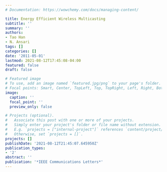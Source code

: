 ```yaml
---
# Documentation: https://wowchemy.com/docs/managing-content/

title: Energy Efficient Wireless Multicasting
subtitle: ''
summary: ''
authors:
- Tao Han
- N. Ansari
tags: []
categories: []
date: '2011-05-01'
lastmod: 2021-08-12T17:45:08-04:00
featured: false
draft: false

# Featured image
# To use, add an image named `featured.jpg/png` to your page's folder.
# Focal points: Smart, Center, TopLeft, Top, TopRight, Left, Right, BottomLeft, Bottom, BottomRight.
image:
  caption: ''
  focal_point: ''
  preview_only: false

# Projects (optional).
#   Associate this post with one or more of your projects.
#   Simply enter your project's folder or file name without extension.
#   E.g. `projects = ["internal-project"]` references `content/project/deep-learning/index.md`.
#   Otherwise, set `projects = []`.
projects: []
publishDate: '2021-08-12T21:45:07.645950Z'
publication_types:
- '2'
abstract: ''
publication: '*IEEE Communications Letters*'
---
```

